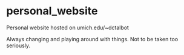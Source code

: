 # personal_website
Personal website hosted on umich.edu/~dctalbot

Always changing and playing around with things. Not to be taken too seriously.
